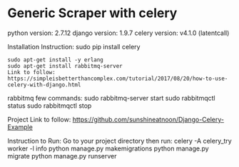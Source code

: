 # Generic Scraper with celery
python version: 2.7.12
django version: 1.9.7
celery version: v4.1.0 (latentcall)

Installation Instruction:
	sudo pip install celery

	sudo apt-get install -y erlang
	sudo apt-get install rabbitmq-server
	Link to follow: https://simpleisbetterthancomplex.com/tutorial/2017/08/20/how-to-use-celery-with-django.html

rabbitmq few commands:
	sudo rabbitmq-server start
	sudo rabbitmqctl status
	sudo rabbitmqctl stop

Project Link to follow: https://github.com/sunshineatnoon/Django-Celery-Example

Instruction to Run:
	Go to your project directory then run: celery -A celery_try worker -l info
	python manage.py makemigrations
	python manage.py migrate
	python manage.py runserver


